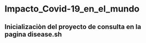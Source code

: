 # Impacto_Covid-19_en_el_mundo

## Inicializaciòn del proyecto de consulta en la pagina disease.sh  
